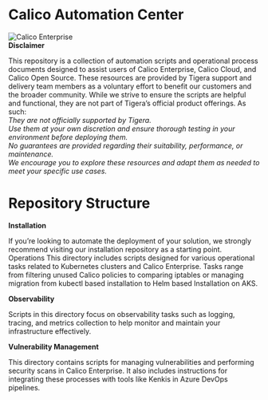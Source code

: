 # Calico Automation Center
![Calico Enterprise](https://docs.tigera.io/img/calico-enterprise-logo.webp)\
**Disclaimer**

This repository is a collection of automation scripts and operational process documents designed to assist users of Calico Enterprise, Calico Cloud, and Calico Open Source.
These resources are provided by Tigera support and delivery team members as a voluntary effort to benefit our customers and the broader community.
While we strive to ensure the scripts are helpful and functional, they are not part of Tigera’s official product offerings. As such:\
_They are not officially supported by Tigera._\
_Use them at your own discretion and ensure thorough testing in your environment before deploying them.\
No guarantees are provided regarding their suitability, performance, or maintenance.\
We encourage you to explore these resources and adapt them as needed to meet your specific use cases._

# Repository Structure

**Installation**

If you’re looking to automate the deployment of your solution, we strongly recommend visiting our installation repository as a starting point.
Operations
This directory includes scripts designed for various operational tasks related to Kubernetes clusters and Calico Enterprise. Tasks range from filtering unused Calico policies to comparing iptables or managing migration from kubectl based installation to Helm based Installation on AKS.

**Observability**

Scripts in this directory focus on observability tasks such as logging, tracing, and metrics collection to help monitor and maintain your infrastructure effectively.

**Vulnerability Management**

This directory contains scripts for managing vulnerabilities and performing security scans in Calico Enterprise. It also includes instructions for integrating these processes with tools like Kenkis in Azure DevOps pipelines.
